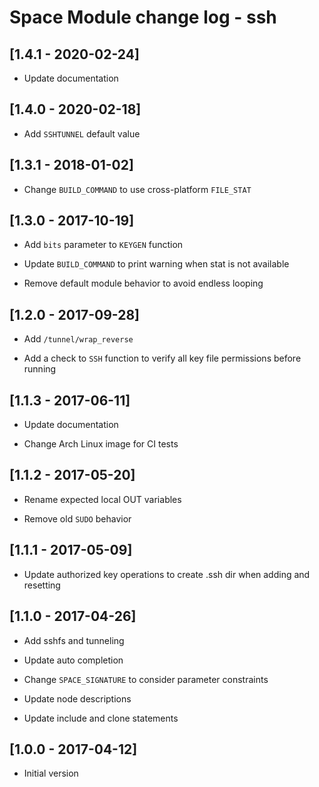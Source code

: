 # Space Module change log - ssh

## [1.4.1 - 2020-02-24]

* Update documentation


## [1.4.0 - 2020-02-18]

+ Add `SSHTUNNEL` default value


## [1.3.1 - 2018-01-02]

* Change `BUILD_COMMAND` to use cross-platform `FILE_STAT`


## [1.3.0 - 2017-10-19]

+ Add `bits` parameter to `KEYGEN` function

* Update `BUILD_COMMAND` to print warning when stat is not available

- Remove default module behavior to avoid endless looping


## [1.2.0 - 2017-09-28]

+ Add `/tunnel/wrap_reverse`

+ Add a check to `SSH` function to verify all key file permissions before running


## [1.1.3 - 2017-06-11]

* Update documentation

* Change Arch Linux image for CI tests


## [1.1.2 - 2017-05-20]

* Rename expected local OUT variables

- Remove old `SUDO` behavior


## [1.1.1 - 2017-05-09]

* Update authorized key operations to create .ssh dir when adding and resetting


## [1.1.0 - 2017-04-26]

+ Add sshfs and tunneling

* Update auto completion

* Change `SPACE_SIGNATURE` to consider parameter constraints

* Update node descriptions

* Update include and clone statements


## [1.0.0 - 2017-04-12]

+ Initial version
